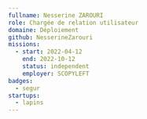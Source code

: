 ```yaml
---
fullname: Nesserine ZAROURI
role: Chargée de relation utilisateur 
domaine: Déploiement
github: NesserineZarouri
missions:
  - start: 2022-04-12
    end: 2022-10-12
    status: independent
    employer: SCOPYLEFT
badges:
  - segur
startups:
  - lapins 
---
```


